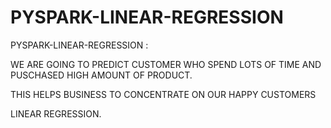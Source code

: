 # PYSPARK-LINEAR-REGRESSION
PYSPARK-LINEAR-REGRESSION :

WE ARE GOING TO PREDICT CUSTOMER WHO SPEND LOTS OF TIME AND PUSCHASED HIGH AMOUNT OF PRODUCT.

THIS HELPS BUSINESS TO CONCENTRATE ON OUR HAPPY CUSTOMERS

LINEAR REGRESSION.
